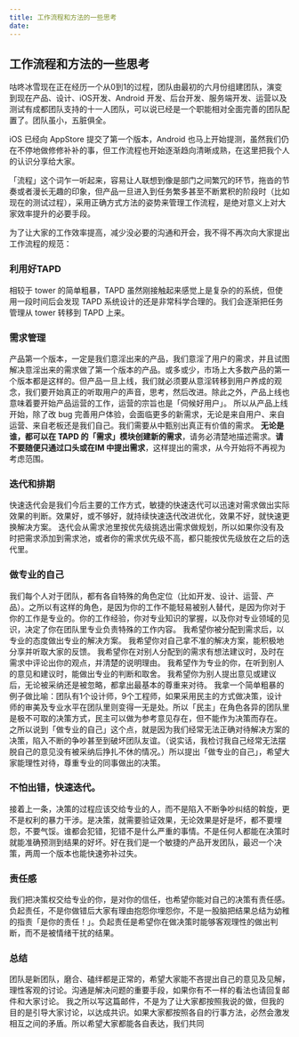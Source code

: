 ```yaml
---
title: 工作流程和方法的一些思考
date: 
---
```


## 工作流程和方法的一些思考
咕咚冰雪现在正在经历一个从0到1的过程，团队由最初的六月份组建团队，演变到现在产品、设计、iOS开发、Android 开发、后台开发、服务端开发、运营以及测试有成都团队支持的十一人团队，可以说已经是一个职能相对全面完善的团队配置了。团队虽小，五脏俱全。

iOS 已经向 AppStore 提交了第一个版本，Android 也马上开始提测，虽然我们仍在不停地做修修补补的事，但工作流程也开始逐渐趋向清晰成熟，在这里把我个人的认识分享给大家。

「流程」这个词乍一听起来，容易让人联想到像是部门之间繁冗的环节，拖沓的节奏或者漫长无趣的印象，但产品一旦进入到任务繁多甚至不断累积的阶段时（比如现在的测试过程），采用正确方式方法的姿势来管理工作流程，是绝对意义上对大家效率提升的必要手段。

为了让大家的工作效率提高，减少没必要的沟通和开会，我不得不再次向大家提出工作流程的规范：

### 利用好TAPD
相较于 tower 的简单粗暴，TAPD 虽然刚接触起来感觉上是复杂的的系统，但使用一段时间后会发现 TAPD 系统设计的还是非常科学合理的。我们会逐渐把任务管理从 tower 转移到 TAPD 上来。
### 需求管理
产品第一个版本，一定是我们意淫出来的产品，我们意淫了用户的需求，并且试图解决意淫出来的需求做了第一个版本的产品。或多或少，市场上大多数产品的第一个版本都是这样的。但产品一旦上线，我们就必须要从意淫转移到用户养成的观念，我们要开始真正的听取用户的声音，思考，然后改进。除此之外，产品上线也意味着要开始产品运营的工作，运营的宗旨也是「伺候好用户」。
所以从产品上线开始，除了改 bug 完善用户体验，会面临更多的新需求，无论是来自用户、来自运营、来自老板还是我们自己。我们需要从中甄别出真正有价值的需求。
**无论是谁，都可以在 TAPD 的「需求」模块创建新的需求**，请务必清楚地描述需求。**请不要随便只通过口头或在IM 中提出需求**，这样提出的需求，从今开始将不再视为考虑范围。

### 迭代和排期
快速迭代会是我们今后主要的工作方式，敏捷的快速迭代可以迅速对需求做出实际效果的判断。效果好，或不够好，就持续快速迭代改进优化，效果不好，就快速更换解决方案。
迭代会从需求池里按优先级挑选出需求做规划，所以如果你没有及时把需求添加到需求池，或者你的需求优先级不高，都只能按优先级放在之后的迭代里。

### 做专业的自己
我们每个人对于团队，都有各自特殊的角色定位（比如开发、设计、运营、产品）。之所以有这样的角色，是因为你的工作不能轻易被别人替代，是因为你对于你的工作是专业的。你的工作经验，你对专业知识的掌握，以及你对专业领域的见识，决定了你在团队里专业负责特殊的工作内容。
我希望你被分配到需求后，以专业的态度做出专业的解决方案。
我希望你对自己拿不准的解决方案，能积极地分享并听取大家的反馈。
我希望你在对别人分配到的需求有想法建议时，及时在需求中评论出你的观点，并清楚的说明理由。
我希望作为专业的你，在听到别人的意见和建议时，能做出专业的判断和取舍。
我希望你为别人提出意见或建议后，无论被采纳还是被忽略，都拿出最基本的尊重来对待。
我拿一个简单粗暴的例子做比喻：团队有1个设计师，9个工程师，如果采用民主的方式做决策，设计师的审美及专业水平在团队里则变得一无是处。所以「民主」在角色各异的团队里是极不可取的决策方式，民主可以做为参考意见存在，但不能作为决策而存在。
之所以说到「做专业的自己」这个点，就是因为我们经常无法正确对待解决方案的决策，陷入不断的争吵甚至到破坏团队友谊。（说实话，我检讨我自己经常无法摆脱自己的意见没有被采纳后挣扎不休的情况。）所以提出「做专业的自己」，希望大家能理性对待，尊重专业的同事做出的决策。

### 不怕出错，快速迭代。
接着上一条，决策的过程应该交给专业的人，而不是陷入不断争吵纠结的斡旋，更不是权利的暴力干涉。是决策，就需要验证效果，无论效果是好是坏，都不要埋怨，不要气馁。谁都会犯错，犯错不是什么严重的事情。不是任何人都能在决策时就能准确预测到结果的好坏。好在我们是一个敏捷的产品开发团队，最迟一个决策，两周一个版本也能快速弥补过失。

### 责任感
我们把决策权交给专业的你，是对你的信任，也希望你能对自己的决策有责任感。负起责任，不是你做错后大家有理由抱怨你埋怨你，不是一股脑把结果总结为幼稚的指责「是你的责任！」。负起责任是希望你在做决策时能够客观理性的做出判断，而不是被情绪干扰的结果。

### 总结
团队是新团队，磨合、磕绊都是正常的，希望大家能不吝提出自己的意见及见解，理性客观的讨论。沟通是解决问题的重要手段，如果你有不一样的看法也请回复邮件和大家讨论。
我之所以写这篇邮件，不是为了让大家都按照我说的做，但我的目的是引导大家讨论，以达成共识。如果大家都按照各自的行事方法，必然会激发相互之间的矛盾。所以希望大家都能各自表达，我们共同